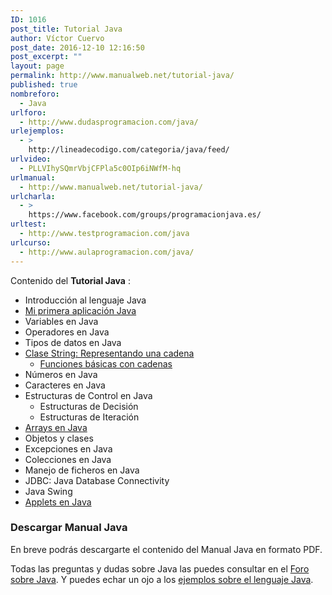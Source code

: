 ```yaml
---
ID: 1016
post_title: Tutorial Java
author: Víctor Cuervo
post_date: 2016-12-10 12:16:50
post_excerpt: ""
layout: page
permalink: http://www.manualweb.net/tutorial-java/
published: true
nombreforo:
  - Java
urlforo:
  - http://www.dudasprogramacion.com/java/
urlejemplos:
  - >
    http://lineadecodigo.com/categoria/java/feed/
urlvideo:
  - PLLVIhySQmrVbjCFPla5c0OIp6iNWfM-hq
urlmanual:
  - http://www.manualweb.net/tutorial-java/
urlcharla:
  - >
    https://www.facebook.com/groups/programacionjava.es/
urltest:
  - http://www.testprogramacion.com/java
urlcurso:
  - http://www.aulaprogramacion.com/java/
---
```

Contenido del **Tutorial Java** :

*   Introducción al lenguaje Java
*   [Mi primera aplicación Java][1]
*   Variables en Java
*   Operadores en Java
*   Tipos de datos en Java
*   [Clase String: Representando una cadena][2] 
    *   [Funciones básicas con cadenas][3]
*   Números en Java
*   Caracteres en Java
*   Estructuras de Control en Java 
    *   Estructuras de Decisión
    *   Estructuras de Iteración
*   [Arrays en Java][4]
*   Objetos y clases
*   Excepciones en Java
*   Colecciones en Java
*   Manejo de ficheros en Java
*   JDBC: Java Database Connectivity
*   Java Swing
*   [Applets en Java][5]

### Descargar Manual Java

En breve podrás descargarte el contenido del Manual Java en formato PDF.

Todas las preguntas y dudas sobre Java las puedes consultar en el [Foro sobre Java][6]. Y puedes echar un ojo a los [ejemplos sobre el lenguaje Java][7].

 [1]: http://www.manualweb.net/java/mi-primera-aplicacion-java/
 [2]: http://www.manualweb.net/java/clase-string-representando-una-cadena/
 [3]: http://www.manualweb.net/java/funciones-basicas-con-cadenas/
 [4]: http://www.manualweb.net/java/arrays-en-java
 [5]: http://www.manualweb.net/java/applets-en-java/
 [6]: http://www.dudasprogramacion.com/java
 [7]: http://lineadecodigo.com/java/